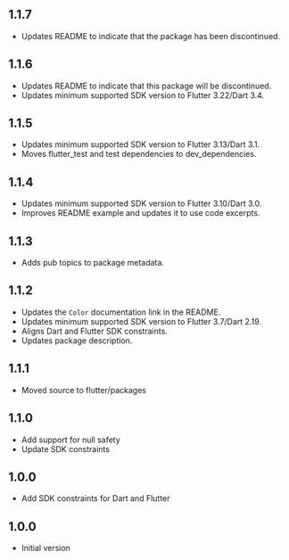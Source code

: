 ## 1.1.7

* Updates README to indicate that the package has been discontinued.

## 1.1.6

* Updates README to indicate that this package will be discontinued.
* Updates minimum supported SDK version to Flutter 3.22/Dart 3.4.

## 1.1.5

* Updates minimum supported SDK version to Flutter 3.13/Dart 3.1.
* Moves flutter_test and test dependencies to dev_dependencies.

## 1.1.4

* Updates minimum supported SDK version to Flutter 3.10/Dart 3.0.
* Improves README example and updates it to use code excerpts.

## 1.1.3

- Adds pub topics to package metadata.

## 1.1.2

- Updates the `Color` documentation link in the README.
- Updates minimum supported SDK version to Flutter 3.7/Dart 2.19.
- Aligns Dart and Flutter SDK constraints.
- Updates package description.

## 1.1.1

- Moved source to flutter/packages

## 1.1.0

- Add support for null safety
- Update SDK constraints

## 1.0.0

- Add SDK constraints for Dart and Flutter

## 1.0.0

- Initial version
